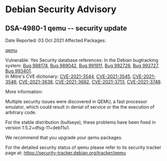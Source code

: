 
Debian Security Advisory
========================


DSA-4980-1 qemu -- security update
----------------------------------



Date Reported:
03 Oct 2021
Affected Packages:

[qemu](https://packages.debian.org/src:qemu)

Vulnerable:
Yes
Security database references:
In the Debian bugtracking system: [Bug 988174](https://bugs.debian.org/cgi-bin/bugreport.cgi?bug=988174), [Bug 989042](https://bugs.debian.org/cgi-bin/bugreport.cgi?bug=989042), [Bug 991911](https://bugs.debian.org/cgi-bin/bugreport.cgi?bug=991911), [Bug 992726](https://bugs.debian.org/cgi-bin/bugreport.cgi?bug=992726), [Bug 992727](https://bugs.debian.org/cgi-bin/bugreport.cgi?bug=992727), [Bug 993401](https://bugs.debian.org/cgi-bin/bugreport.cgi?bug=993401).  
In Mitre's CVE dictionary: [CVE-2021-3544](https://security-tracker.debian.org/tracker/CVE-2021-3544), [CVE-2021-3545](https://security-tracker.debian.org/tracker/CVE-2021-3545), [CVE-2021-3546](https://security-tracker.debian.org/tracker/CVE-2021-3546), [CVE-2021-3638](https://security-tracker.debian.org/tracker/CVE-2021-3638), [CVE-2021-3682](https://security-tracker.debian.org/tracker/CVE-2021-3682), [CVE-2021-3713](https://security-tracker.debian.org/tracker/CVE-2021-3713), [CVE-2021-3748](https://security-tracker.debian.org/tracker/CVE-2021-3748).  

More information:

Multiple security issues were discovered in QEMU, a fast processor
emulator, which could result in denial of service or the the execution
of arbitrary code.


For the stable distribution (bullseye), these problems have been fixed in
version 1:5.2+dfsg-11+deb11u1.


We recommend that you upgrade your qemu packages.


For the detailed security status of qemu please refer to
its security tracker page at:
<https://security-tracker.debian.org/tracker/qemu>





